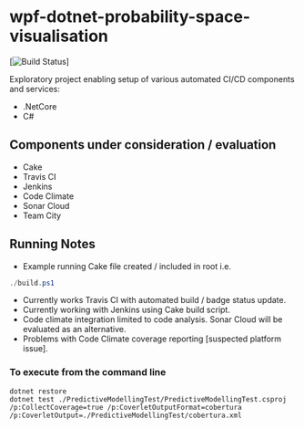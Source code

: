 # wpf-dotnet-probability-space-visualisation

[![Build Status](https://travis-ci.com/saboyle/wpf-dotnet-probability-space-visualisation.svg?branch=master)]

Exploratory project enabling setup of various automated CI/CD components and services:

* .NetCore
* C#

## Components under consideration / evaluation
* Cake
* Travis CI
* Jenkins
* Code Climate
* Sonar Cloud
* Team City

## Running Notes
* Example running Cake file created / included in root i.e.
``` powershell
./build.ps1
```

* Currently works Travis CI with automated build / badge status update.
* Currently working with Jenkins using Cake build script.
* Code climate integration limited to code analysis. Sonar Cloud will be evaluated as an alternative.
* Problems with Code Climate coverage reporting [suspected platform issue].

### To execute from the command line
```
dotnet restore
dotnet test ./PredictiveModellingTest/PredictiveModellingTest.csproj /p:CollectCoverage=true /p:CoverletOutputFormat=cobertura /p:CoverletOutput=./PredictiveModellingTest/cobertura.xml
```


